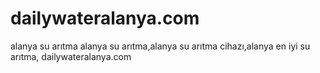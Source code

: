 #  dailywateralanya.com
alanya su arıtma
alanya su arıtma,alanya su arıtma cihazı,alanya en iyi su arıtma,
dailywateralanya.com
